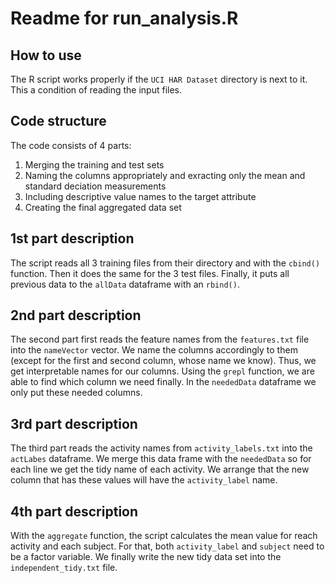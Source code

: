 # Readme for run_analysis.R

## How to use
The R script works properly if the `UCI HAR Dataset` directory is next to it. This a condition of reading the input files.

## Code structure
The code consists of 4 parts:
1. Merging the training and test sets  
2. Naming the columns appropriately and exracting only the mean and standard deciation measurements  
3. Including descriptive value names to the target attribute  
4. Creating the final aggregated data set  

## 1st part description
The script reads all 3 training files from their directory and with the `cbind()` function. Then it does the same for the 3 test files. Finally, it puts all previous data to the `allData` dataframe with an `rbind()`.

## 2nd part description
The second part first reads the feature names from the `features.txt` file into the `nameVector` vector. We name the columns accordingly to them (except for the first and second column, whose name we know). Thus, we get interpretable names for our columns.
Using the `grepl` function, we are able to find which column we need finally. In the `neededData` dataframe we only put these needed columns.

## 3rd part description
The third part reads the activity names from `activity_labels.txt` into the `actLabes` dataframe. We merge this data frame with the `neededData` so for each line we get the tidy name of each activity. We arrange that the new column that has these values will have the `activity_label` name.

## 4th part description
With the `aggregate` function, the script calculates the mean value for reach activity and each subject. For that, both `activity_label` and `subject` need to be a factor variable. We finally write the new tidy data set into the `independent_tidy.txt` file.

